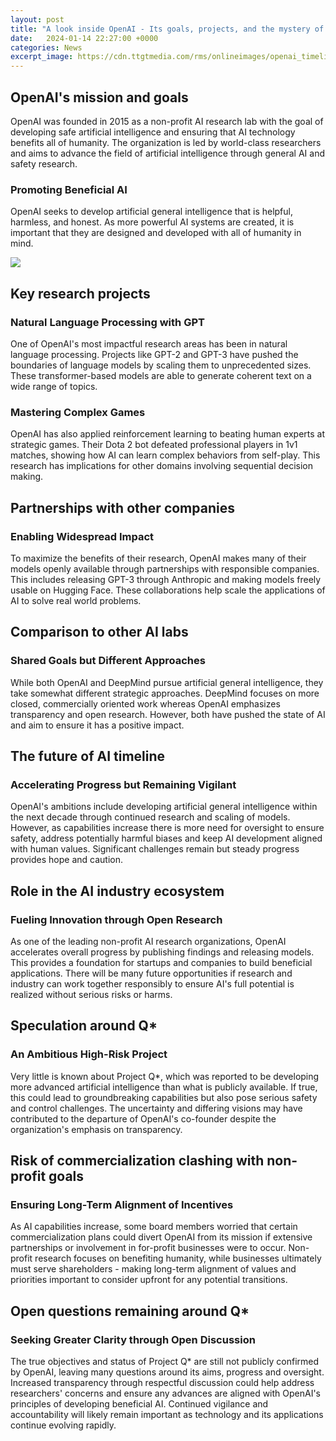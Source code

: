 ```yaml
---
layout: post
title: "A look inside OpenAI - Its goals, projects, and the mystery of Q*"
date:   2024-01-14 22:27:00 +0000
categories: News
excerpt_image: https://cdn.ttgtmedia.com/rms/onlineimages/openai_timeline-f_mobile.png
---
```

## OpenAI's mission and goals
OpenAI was founded in 2015 as a non-profit AI research lab with the goal of developing safe artificial intelligence and ensuring that AI technology benefits all of humanity. The organization is led by world-class researchers and aims to advance the field of artificial intelligence through general AI and safety research. 
### Promoting Beneficial AI
OpenAI seeks to develop artificial general intelligence that is helpful, harmless, and honest. As more powerful AI systems are created, it is important that they are designed and developed with all of humanity in mind.

![](https://cdn.ttgtmedia.com/rms/onlineimages/openai_timeline-f_mobile.png)
## Key research projects 
### Natural Language Processing with GPT
One of OpenAI's most impactful research areas has been in natural language processing. Projects like GPT-2 and GPT-3 have pushed the boundaries of language models by scaling them to unprecedented sizes. These transformer-based models are able to generate coherent text on a wide range of topics.
### Mastering Complex Games 
OpenAI has also applied reinforcement learning to beating human experts at strategic games. Their Dota 2 bot defeated professional players in 1v1 matches, showing how AI can learn complex behaviors from self-play. This research has implications for other domains involving sequential decision making.
## Partnerships with other companies
### Enabling Widespread Impact
To maximize the benefits of their research, OpenAI makes many of their models openly available through partnerships with responsible companies. This includes releasing GPT-3 through Anthropic and making models freely usable on Hugging Face. These collaborations help scale the applications of AI to solve real world problems.
## Comparison to other AI labs
### Shared Goals but Different Approaches  
While both OpenAI and DeepMind pursue artificial general intelligence, they take somewhat different strategic approaches. DeepMind focuses on more closed, commercially oriented work whereas OpenAI emphasizes transparency and open research. However, both have pushed the state of AI and aim to ensure it has a positive impact.
## The future of AI timeline
### Accelerating Progress but Remaining Vigilant
OpenAI's ambitions include developing artificial general intelligence within the next decade through continued research and scaling of models. However, as capabilities increase there is more need for oversight to ensure safety, address potentially harmful biases and keep AI development aligned with human values. Significant challenges remain but steady progress provides hope and caution.
## Role in the AI industry ecosystem
### Fueling Innovation through Open Research
As one of the leading non-profit AI research organizations, OpenAI accelerates overall progress by publishing findings and releasing models. This provides a foundation for startups and companies to build beneficial applications. There will be many future opportunities if research and industry can work together responsibly to ensure AI's full potential is realized without serious risks or harms.
## Speculation around Q* 
### An Ambitious High-Risk Project  
Very little is known about Project Q*, which was reported to be developing more advanced artificial intelligence than what is publicly available. If true, this could lead to groundbreaking capabilities but also pose serious safety and control challenges. The uncertainty and differing visions may have contributed to the departure of OpenAI's co-founder despite the organization's emphasis on transparency.
## Risk of commercialization clashing with non-profit goals
### Ensuring Long-Term Alignment of Incentives
As AI capabilities increase, some board members worried that certain commercialization plans could divert OpenAI from its mission if extensive partnerships or involvement in for-profit businesses were to occur. Non-profit research focuses on benefiting humanity, while businesses ultimately must serve shareholders - making long-term alignment of values and priorities important to consider upfront for any potential transitions. 
## Open questions remaining around Q*
### Seeking Greater Clarity through Open Discussion
The true objectives and status of Project Q* are still not publicly confirmed by OpenAI, leaving many questions around its aims, progress and oversight. Increased transparency through respectful discussion could help address researchers' concerns and ensure any advances are aligned with OpenAI's principles of developing beneficial AI. Continued vigilance and accountability will likely remain important as technology and its applications continue evolving rapidly.
